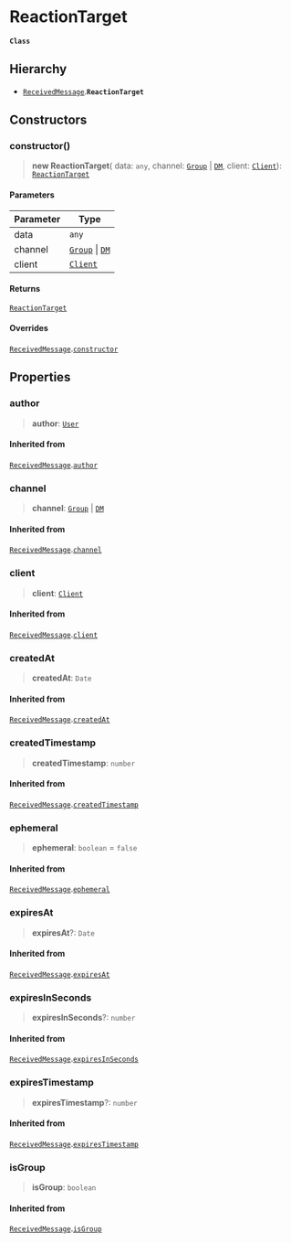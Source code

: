 # ReactionTarget

**`Class`**

## Hierarchy

* [`ReceivedMessage`](class.receivedmessage.md).**`ReactionTarget`**

## Constructors

### constructor()

> **new ReactionTarget**( data: `any`, channel: [`Group`](class.group.md) | [`DM`](class.dm.md), client: [`Client`](class.client.md)): [`ReactionTarget`](class.reactiontarget.md)

#### Parameters

| Parameter | Type                                             |
| --------- | ------------------------------------------------ |
| data      | `any`                                            |
| channel   | [`Group`](class.group.md) \| [`DM`](class.dm.md) |
| client    | [`Client`](class.client.md)                      |

#### Returns

[`ReactionTarget`](class.reactiontarget.md)

#### Overrides

[`ReceivedMessage`](class.receivedmessage.md).[`constructor`](class.receivedmessage.md#constructor)

## Properties

### author

> **author**: [`User`](broken-reference)

#### Inherited from

[`ReceivedMessage`](class.receivedmessage.md).[`author`](class.receivedmessage.md#author)

### channel

> **channel**: [`Group`](class.group.md) | [`DM`](class.dm.md)

#### Inherited from

[`ReceivedMessage`](class.receivedmessage.md).[`channel`](class.receivedmessage.md#channel)

### client

> **client**: [`Client`](class.client.md)

#### Inherited from

[`ReceivedMessage`](class.receivedmessage.md).[`client`](class.receivedmessage.md#client)

### createdAt

> **createdAt**: `Date`

#### Inherited from

[`ReceivedMessage`](class.receivedmessage.md).[`createdAt`](class.receivedmessage.md#createdat)

### createdTimestamp

> **createdTimestamp**: `number`

#### Inherited from

[`ReceivedMessage`](class.receivedmessage.md).[`createdTimestamp`](class.receivedmessage.md#createdtimestamp)

### ephemeral

> **ephemeral**: `boolean` = `false`

#### Inherited from

[`ReceivedMessage`](class.receivedmessage.md).[`ephemeral`](class.receivedmessage.md#ephemeral)

### expiresAt

> **expiresAt**?: `Date`

#### Inherited from

[`ReceivedMessage`](class.receivedmessage.md).[`expiresAt`](class.receivedmessage.md#expiresat)

### expiresInSeconds

> **expiresInSeconds**?: `number`

#### Inherited from

[`ReceivedMessage`](class.receivedmessage.md).[`expiresInSeconds`](class.receivedmessage.md#expiresinseconds)

### expiresTimestamp

> **expiresTimestamp**?: `number`

#### Inherited from

[`ReceivedMessage`](class.receivedmessage.md).[`expiresTimestamp`](class.receivedmessage.md#expirestimestamp)

### isGroup

> **isGroup**: `boolean`

#### Inherited from

[`ReceivedMessage`](class.receivedmessage.md).[`isGroup`](class.receivedmessage.md#isgroup)
